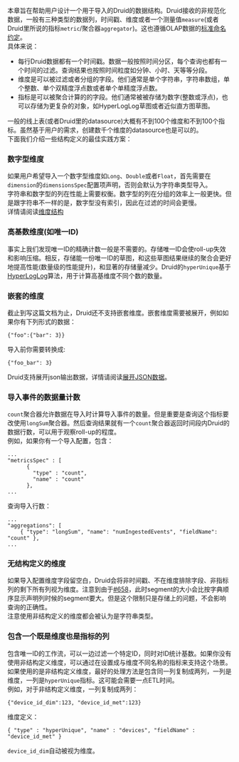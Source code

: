本章旨在帮助用户设计一个用于导入的Druid的数据结构。Druid接收的非规范化数据，一般有三种类型的数据列，时间戳、维度或者一个测量值`measure`(或者Druid里所说的指标`metric`/聚合器`aggregator`)。这也遵循OLAP数据的[标准命名约定](https://en.wikipedia.org/wiki/Online_analytical_processing#Overview_of_OLAP_systems)。  
具体来说：
- 每行Druid数据都有一个时间戳。数据一般按照时间分区，每个查询也都有一个时间的过滤。查询结果也按照时间粒度如分钟、小时、天等等分段。
- 维度是可以被过滤或者分组的字段。他们通常是单个字符串，字符串数组，单个整数、单个双精度浮点数或者单个单精度浮点数。
- 指标是可以被聚合计算的的字段。他们通常被被存储为数字(整数或浮点)，也可以存储为更复杂的对象，如HyperLogLog草图或者近似直方图草图。

一般的线上表(或者Druid里的datasource)大概有不到100个维度和不到100个指标。虽然基于用户的需求，创建数千个维度的datasource也是可以的。  
下面我们介绍一些结构定义的最佳实践方案：

### 数字型维度
如果用户希望导入一个数字型维度如`Long`、`Double`或者`Float`，首先需要在`dimension`的`dimensionsSpec`配置项声明，否则会默认为字符串类型导入。  
字符串和数字型的列在性能上需要权衡。数字型的列在分组的效率上一般更快。但是跟字符串不一样的是，数字型没有索引，因此在过滤的时间会更慢。  
详情请阅读[维度结构](#!/ingestion/ingestion-spec#dimension-schema)

### 高基数维度(如唯一ID)
事实上我们发现唯一ID的精确计数一般是不需要的。存储唯一ID会使roll-up失效和影响压缩。相反，存储能一份唯一ID的草图，和这些草图结果继续的聚合会更好地提高性能(数量级的性能提升)，和显著的存储量减少。Druid的`hyperUnique`基于[HyperLogLog](https://www.youtube.com/watch?v=Hpd3f_MLdXo)算法，用于计算高基维度不同个数的数量。

### 嵌套的维度
截止到写这篇文档为止，Druid还不支持嵌套维度。嵌套维度需要被展开，例如如果你有下列形式的数据：
```
{"foo":{"bar": 3}}
```
导入前你需要转换成:
```
{"foo_bar": 3}
```
Druid支持展开json输出数据，详情请阅读[展开JSON数据](/TODO)。

### 导入事件的数据量计数
`count`聚合器允许数据在导入时计算导入事件的数量。但是重要是查询这个指标要改使用`longSum`聚合器。然后查询结果就有一个`count`聚合器返回时间段内Druid的数据行数，可以用于观察roll-up的程度。  
例如，如果你有一个导入配置，包含：
```
...
"metricsSpec" : [
      {
        "type" : "count",
        "name" : "count"
      },
...
```
查询导入行数：
```
...
"aggregations": [
    { "type": "longSum", "name": "numIngestedEvents", "fieldName": "count" },
...
```
### 无结构定义的维度
如果导入配置维度字段留空白，Druid会将非时间戳、不在维度排除字段、非指标列的剩下所有列视为维度。注意到由于[#658](https://github.com/druid-io/druid/issues/658)，此时segment的大小会比按字典顺序显示声明列时候的segment要大。但是这个限制只是存储上的问题，不会影响查询的正确性。  
注意使用非结构定义的维度都会被认为是字符串类型。

### 包含一个既是维度也是指标的列
包含唯一ID的工作流，可以一边过滤一个特定ID，同时对ID统计基数。如果你没有使用非结构定义维度，可以通过在设置成与维度不同名称的指标来支持这个场景。如果使用的是非结构定义维度，最好的处理方法是包含同一列复制成两列，一列是维度，一列是`hyperUnique`指标。这可能会需要一点ETL时间。  
例如，对于非结构定义维度，一列复制成两列：
```
{"device_id_dim":123, "device_id_met":123}
```
维度定义：
```
{ "type" : "hyperUnique", "name" : "devices", "fieldName" : "device_id_met" }
```
`device_id_dim`自动被视为维度。

